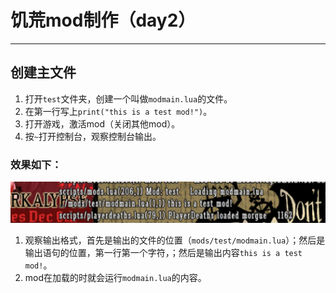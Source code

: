 # 饥荒mod制作（day2）
-----
## 创建主文件
1. 打开`test`文件夹，创建一个叫做`modmain.lua`的文件。
2. 在第一行写上`print("this is a test mod!")`。
3. 打开游戏，激活mod（关闭其他mod）。
4. 按`~`打开控制台，观察控制台输出。

### 效果如下：
![](image/2.1.png)
1. 观察输出格式，首先是输出的文件的位置（`mods/test/modmain.lua`）；然后是输出语句的位置，第一行第一个字符，；然后是输出内容`this is a test mod!`。
2. mod在加载的时就会运行`modmain.lua`的内容。